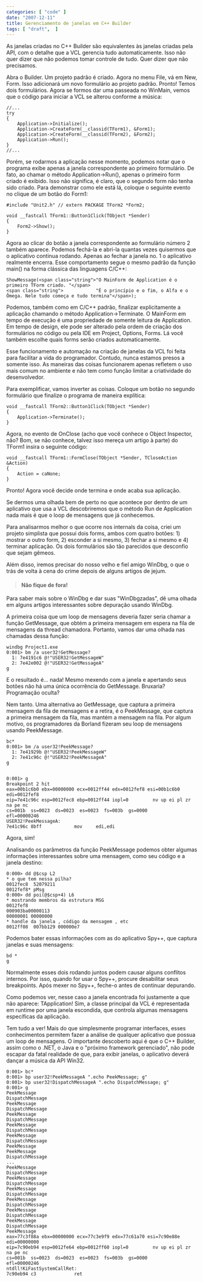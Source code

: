 ```yaml
---
categories: [ "code" ]
date: "2007-12-11"
title: Gerenciamento de janelas em C++ Builder
tags: [ "draft",  ]
---
```

As janelas criadas no C++ Builder são equivalentes às janelas criadas pela API, com o detalhe que a VCL gerencia tudo automaticamente. Isso não quer dizer que não podemos tomar controle de tudo. Quer dizer que não precisamos.

Abra o Builder. Um projeto padrão é criado. Agora no menu File, vá em New, Form. Isso adicionará um novo formulário ao projeto padrão. Pronto! Temos dois formulários. Agora se formos dar uma passeada no WinMain, vemos que o código para iniciar a VCL se alterou conforme a música:

    //...
    try
    {
    	Application->Initialize();
    	Application->CreateForm(__classid(TForm1), &Form1);
    	Application->CreateForm(__classid(TForm2), &Form2);
    	Application->Run();
    }
    //... 
    

Porém, se rodarmos a aplicação nesse momento, podemos notar que o programa exibe apenas a janela correspondente ao primeiro formulário. De fato, ao chamar o método Application->Run(), apenas o primeiro form criado é exibido. Isso não significa, é claro, que o segundo form não tenha sido criado. Para demonstrar como ele está lá, coloque o seguinte evento no clique de um botão do Form1:

    #include "Unit2.h" // extern PACKAGE TForm2 *Form2;
    
    void __fastcall TForm1::Button1Click(TObject *Sender)
    {
    	Form2->Show();
    } 
    

Agora ao clicar do botão a janela correspondente ao formulário número 2 também aparece. Podemos fechá-la e abri-la quantas vezes quisermos que o aplicativo continua rodando. Apenas ao fechar a janela no. 1 o aplicativo realmente encerra. Esse comportamento segue o mesmo padrão da função main() na forma clássica das linguagens C/C++:

    
    ShowMessage(<span class="string">"O MainForm de Application é o primeiro TForm criado. "</span>
    <span class="string">            "É o princípio e o fim, o Alfa e o Ômega. Nele tudo começa e tudo termina"</span>);

Podemos, também como em C/C++ padrão, finalizar explicitamente a aplicação chamando o método Application->Terminate. O MainForm em tempo de execução é uma propriedade de somente leitura de Application. Em tempo de design, ele pode ser alterado pela ordem de criação dos formulários no código ou pela IDE em Project, Options, Forms. Lá você também escolhe quais forms serão criados automaticamente.

Esse funcionamento e automação na criação de janelas da VCL foi feita para facilitar a vida do programador. Contudo, nunca estamos presos a somente isso. As maneiras das coisas funcionarem apenas refletem o uso mais comum no ambiente e não tem como função limitar a criatividade do desenvolvedor.

Para exemplificar, vamos inverter as coisas. Coloque um botão no segundo formulário que finalize o programa de maneira explítica:

    void __fastcall TForm2::Button1Click(TObject *Sender)
    {
    	Application->Terminate();
    } 
    

Agora, no evento de OnClose (acho que você conhece o Object Inspector, não? Bom, se não conhece, talvez isso mereça um artigo à parte) do TForm1 insira o seguinte código:

    void __fastcall TForm1::FormClose(TObject *Sender, TCloseAction &Action)
    {
    	Action = caNone;
    } 
    

Pronto! Agora você decide onde termina e onde acaba sua aplicação.



Se dermos uma olhada bem de perto no que acontece por dentro de um aplicativo que usa a VCL descobriremos que o método Run de Application nada mais é que o loop de mensagens que já conhecemos.

Para analisarmos melhor o que ocorre nos internals da coisa, criei um projeto simplista que possui dois forms, ambos com quatro botões: 1) mostrar o outro form, 2) esconder a si mesmo, 3) fechar a si mesmo e 4) terminar aplicação. Os dois formulários são tão parecidos que desconfio que sejam gêmeos.

Além disso, iremos precisar do nosso velho e fiel amigo WinDbg, o que o trás de volta à cena do crime depois de alguns artigos de jejum.



> 
> #### Não fique de fora!
> 
Para saber mais sobre o WinDbg e dar suas "WinDbgzadas", dê uma olhada em alguns artigos interessantes sobre depuração usando WinDbg.

A primeira coisa que um loop de mensagens deveria fazer seria chamar a função GetMessage, que obtém a primeira mensagem em espera na fila de mensagens da thread chamadora. Portanto, vamos dar uma olhada nas chamadas dessa função:

    
    windbg Project1.exe
    0:001> bm /a user32!GetMessage?
      1: 7e4191c6 @!"USER32!GetMessageW"
      2: 7e42e002 @!"USER32!GetMessageA"
    g

E o resultado é... nada! Mesmo mexendo com a janela e apertando seus botões não há uma única ocorrência do GetMessage. Bruxaria? Programação oculta?

Nem tanto. Uma alternativa ao GetMessage, que captura a primeira mensagem da fila de mensagens e a retira, é o PeekMessage, que captura a primeira mensagem da fila, mas mantém a mensagem na fila. Por algum motivo, os programadores da Borland fizeram seu loop de mensagens usando PeekMessage.

    
    bc*
    0:001> bm /a user32!PeekMessage?
      1: 7e41929b @!"USER32!PeekMessageW"
      2: 7e41c96c @!"USER32!PeekMessageA"
    g

    
    0:001> g
    Breakpoint 2 hit
    eax=00b1c6b0 ebx=00000000 ecx=0012ff44 edx=0012fef8 esi=00b1c6b0 edi=0012fef8
    eip=7e41c96c esp=0012fec8 ebp=0012ff44 iopl=0         nv up ei pl zr na pe nc
    cs=001b  ss=0023  ds=0023  es=0023  fs=003b  gs=0000             efl=00000246
    USER32!PeekMessageA:
    7e41c96c 8bff            mov     edi,edi

Agora, sim!

Analisando os parâmetros da função PeekMessage podemos obter algumas informações interessantes sobre uma mensagem, como seu código e a janela destino:

    
    0:000> dd @$csp L2
    * o que tem nessa pilha?
    0012fec8  52079211
    0012fef8* pMsg
    0:000> dd poi(@$csp+4) L6
    * mostrando membros da estrutura MSG
    0012fef8
    000903ba00000113
    00000001 00000000
    * handle da janela , código da mensagem , etc
    0012ff08  007bb129 000000e7

Podemos bater essas informações com as do aplicativo Spy++, que captura janelas e suas mensagens:

    
    bd *
    g


Normalmente esses dois rodando juntos podem causar alguns conflitos internos. Por isso, quando for usar o Spy++, procure desabilitar seus breakpoints. Após mexer no Spy++, feche-o antes de continuar depurando.



Como podemos ver, nesse caso a janela encontrada foi justamente a que não aparece: TApplication! Sim, a classe principal da VCL é representada em runtime por uma janela escondida, que controla algumas mensagens específicas da aplicação.


Tem tudo a ver! Mais do que simplesmente programar interfaces, esses conhecimentos permitem fazer a análise de qualquer aplicativo que possua um loop de mensagens. O importante descoberto aqui é que o C++ Builder, assim como o .NET, o Java e o "próximo framework gerenciado", não pode escapar da fatal realidade de que, para exibir janelas, o aplicativo deverá dançar a música da API Win32.

    
    0:001> bc*
    0:001> bp user32!PeekMessageA ".echo PeekMessage; g"
    0:001> bp user32!DispatchMessageA ".echo DispatchMessage; g"
    0:001> g
    PeekMessage
    DispatchMessage
    PeekMessage
    DispatchMessage
    PeekMessage
    DispatchMessage
    PeekMessage
    DispatchMessage
    PeekMessage
    DispatchMessage
    PeekMessage
    PeekMessage
    DispatchMessage
    ...
    PeekMessage
    DispatchMessage
    PeekMessage
    DispatchMessage
    PeekMessage
    DispatchMessage
    PeekMessage
    DispatchMessage
    PeekMessage
    DispatchMessage
    PeekMessage
    DispatchMessage
    PeekMessage
    eax=77c3f88a ebx=00000000 ecx=77c3e9f9 edx=77c61a70 esi=7c90e88e edi=00000000
    eip=7c90eb94 esp=0012fe64 ebp=0012ff60 iopl=0         nv up ei pl zr na pe nc
    cs=001b  ss=0023  ds=0023  es=0023  fs=003b  gs=0000             efl=00000246
    ntdll!KiFastSystemCallRet:
    7c90eb94 c3              ret

